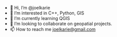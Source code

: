 - 👋 Hi, I’m @joelkarie
- 👀 I’m interested in C++, Python, GIS
- 🌱 I’m currently learning QGIS
- 💞️ I’m looking to collaborate on geopatial projects.
- 📫 How to reach me joelkarie@gmail.com

<!---
joelkarie/joelkarie is a ✨ special ✨ repository because its `README.md` (this file) appears on your GitHub profile.
You can click the Preview link to take a look at your changes.
--->
